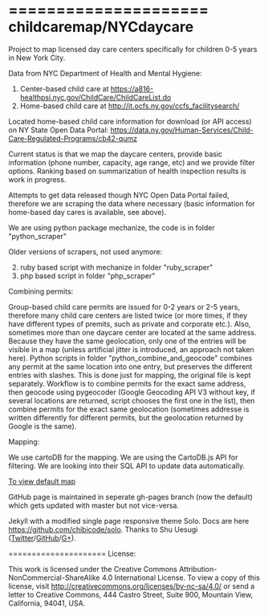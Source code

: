 =====================
childcaremap/NYCdaycare
=====================
Project to map licensed day care centers specifically for children 0-5 years in New York City.

Data from NYC Department of Health and Mental Hygiene:

1. Center-based child care at https://a816-healthpsi.nyc.gov/ChildCare/ChildCareList.do
2. Home-based child care at http://it.ocfs.ny.gov/ccfs_facilitysearch/

Located home-based child care information for download (or API access) on NY State Open Data Portal: https://data.ny.gov/Human-Services/Child-Care-Regulated-Programs/cb42-qumz

Current status is that we map the daycare centers, provide basic information (phone number, capacity, age range, etc) and we provide filter options. Ranking based on summarization of health inspection results is  work in progress.

Attempts to get data released though NYC Open Data Portal failed, therefore we are scraping the data where necessary (basic information for home-based day cares is available, see above).

We are using python package mechanize, the code is in folder "python_scraper"

Older versions of scrapers, not used anymore:
  
2. ruby based script with mechanize in folder "ruby_scraper"
3. php based script in folder "php_scraper"

Combining permits:

Group-based child care permits are issued for 0-2 years or 2-5 years, therefore many child care centers are listed twice (or more times, if they have different types of premits, such as private and corporate etc.). Also, sometimes more than one daycare center are located at the same address. Because they have the same geolocation, only one of the entries will be visible in a map (unless artificial jitter is introduced, an approach not taken here). Python scripts in folder "python_combine_and_geocode" combines any permit at the same location into one entry, but preserves the different entries with slashes. This is done just for mapping, the original file is kept separately. Workflow is to combine permits for the exact same address, then geocode using pygeocoder (Google Geocoding API V3 without key, if several locations are returned, script chooses the first one in the list), then combine permits for the exact same geolocation (sometimes addresse is written differently for different permits, but the geolocation returned by Google is the same).

Mapping:

We use cartoDB for the mapping. We are using the CartoDB.js API for filtering. We are looking into their SQL API to update data automatically. 

[To view default map](http://childcaremap.github.io/NYCdaycare/)

GitHub page is maintained in seperate gh-pages branch (now the default) which gets updated with master but not vice-versa.

Jekyll with a modified single page responsive theme Solo. Docs are here https://github.com/chibicode/solo. Thanks to Shu Uesugi (<a href="http://twitter.com/chibicode">Twitter</a>/<a href="http://github.com/chibicode">GitHub</a>/<a href="https://plus.google.com/110325199858284431541?rel=author">G+</a>).

=====================
License:

This work is licensed under the Creative Commons Attribution-NonCommercial-ShareAlike 4.0 International License. To view a copy of this license, visit http://creativecommons.org/licenses/by-nc-sa/4.0/ or send a letter to Creative Commons, 444 Castro Street, Suite 900, Mountain View, California, 94041, USA.
